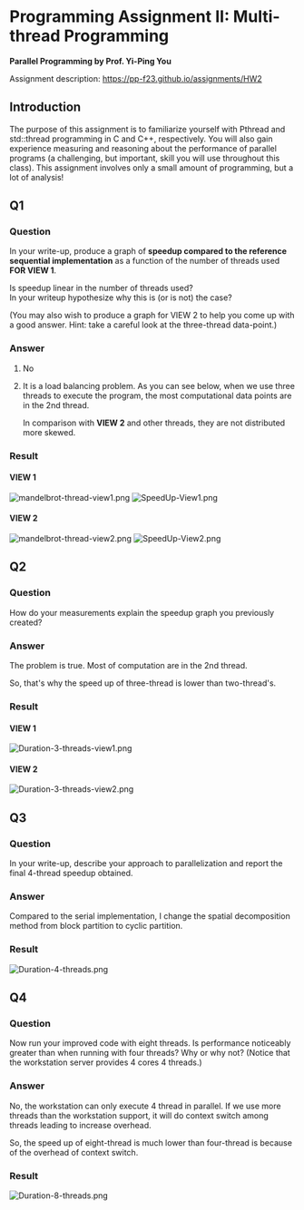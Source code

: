 # Programming Assignment II: Multi-thread Programming
**Parallel Programming by Prof. Yi-Ping You**

Assignment description: https://pp-f23.github.io/assignments/HW2

## Introduction
The purpose of this assignment is to familiarize yourself with Pthread and std::thread programming in C and C++, respectively. You will also gain experience measuring and reasoning about the performance of parallel programs (a challenging, but important, skill you will use throughout this class). This assignment involves only a small amount of programming, but a lot of analysis!

## Q1
### Question
In your write-up, produce a graph of **speedup compared to the reference sequential implementation** as a function of the number of threads used **FOR VIEW 1**. 

Is speedup linear in the number of threads used?  
In your writeup hypothesize why this is (or is not) the case?

(You may also wish to produce a graph for VIEW 2 to help you come up with a good answer. Hint: take a careful look at the three-thread data-point.)

### Answer
1. No
2. It is a load balancing problem. As you can see below, when we use three threads to execute the program, the most computational data points are in the 2nd thread.

   In comparison with **VIEW 2** and other threads, they are not distributed more skewed.

### Result
#### VIEW 1
![mandelbrot-thread-view1.png](https://hackmd.io/_uploads/SkZqUMSQp.png)
![SpeedUp-View1.png](https://hackmd.io/_uploads/r1_Bb1S7p.png)

#### VIEW 2
![mandelbrot-thread-view2.png](https://hackmd.io/_uploads/H135LzSXa.png)
![SpeedUp-View2.png](https://hackmd.io/_uploads/rJPL-JHmT.png)

## Q2
### Question
How do your measurements explain the speedup graph you previously created?

### Answer
The problem is true. Most of computation are in the 2nd thread.

So, that's why the speed up of three-thread is lower than two-thread's.

### Result
#### VIEW 1
![Duration-3-threads-view1.png](https://hackmd.io/_uploads/rJVr5MBQ6.png)

#### VIEW 2
![Duration-3-threads-view2.png](https://hackmd.io/_uploads/H1awcfHm6.png)

## Q3
### Question
In your write-up, describe your approach to parallelization and report the final 4-thread speedup obtained.

### Answer
Compared to the serial implementation, I change the spatial decomposition method from block partition to cyclic partition.

### Result
![Duration-4-threads.png](https://hackmd.io/_uploads/rJpMN7B7a.png)

## Q4
### Question
Now run your improved code with eight threads. Is performance noticeably greater than when running with four threads? Why or why not? (Notice that the workstation server provides 4 cores 4 threads.)

### Answer
No, the workstation can only execute 4 thread in parallel. If we use more threads than the workstation support, it will do context switch among threads leading to increase overhead.

So, the speed up of eight-thread is much lower than four-thread is because of the overhead of context switch.

### Result
![Duration-8-threads.png](https://hackmd.io/_uploads/rJ2jVmrmT.png)
